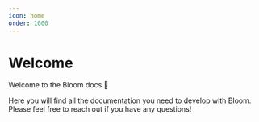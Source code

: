 ```yaml
---
icon: home
order: 1000
---
```


# Welcome

Welcome to the Bloom docs :cherry_blossom:

Here you will find all the documentation you need to develop with Bloom.
Please feel free to reach out if you have any questions!
